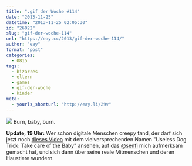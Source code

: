 ```yaml
---
title: ".gif der Woche #114"
date: "2013-11-25"
datetime: "2013-11-25 02:05:30"
id: "26022"
slug: "gif-der-woche-114"
url: "https://eay.cc/2013/gif-der-woche-114/"
author: "eay"
format: "post"
categories:
  - 0815
tags:
  - bizarres
  - eltern
  - games
  - gif-der-woche
  - kinder
meta:
  - yourls_shorturl: "http://eay.li/29v"
---
```


![](https://eay.cc/uploads/2013/simsgrill.gif) Burn, baby, burn.

**Update, 19 Uhr:** Wer schon digitale Menschen creepy fand, der darf sich jetzt noch [dieses Video](https://www.youtube.com/watch?v=r6NWrwt-dA8) mit dem vielversprechenden Namen "Useless Dog Trick: Take care of the Baby" ansehen, auf das [@senfi](https://twitter.com/senfi) mich aufmerksam gemacht hat, und sich dann über seine reale Mitmenschen und deren Haustiere wundern.
